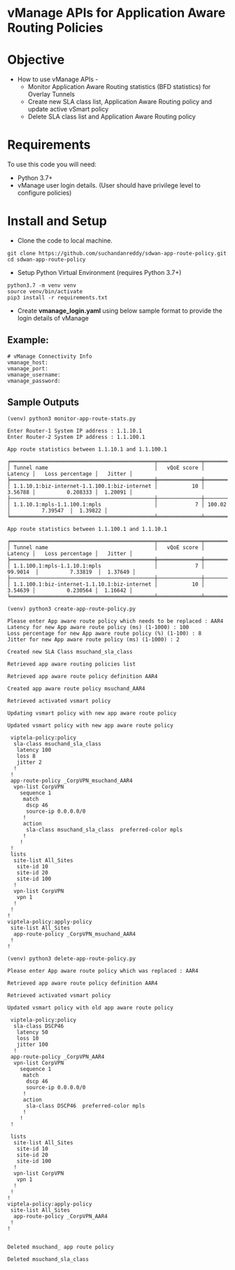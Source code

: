 
# vManage APIs for Application Aware Routing Policies

# Objective 

*   How to use vManage APIs - 
    - Monitor Application Aware Routing statistics (BFD statistics) for Overlay Tunnels
    - Create new SLA class list, Application Aware Routing policy and update active vSmart policy
    - Delete SLA class list and Application Aware Routing policy

# Requirements

To use this code you will need:

* Python 3.7+
* vManage user login details. (User should have privilege level to configure policies)

# Install and Setup

- Clone the code to local machine.

```
git clone https://github.com/suchandanreddy/sdwan-app-route-policy.git
cd sdwan-app-route-policy
```
- Setup Python Virtual Environment (requires Python 3.7+)

```
python3.7 -m venv venv
source venv/bin/activate
pip3 install -r requirements.txt
```

- Create **vmanage_login.yaml** using below sample format to provide the login details of vManage

## Example:

```
# vManage Connectivity Info
vmanage_host: 
vmanage_port: 
vmanage_username: 
vmanage_password: 
```

## Sample Outputs

```
(venv) python3 monitor-app-route-stats.py

Enter Router-1 System IP address : 1.1.10.1
Enter Router-2 System IP address : 1.1.100.1

App route statistics between 1.1.10.1 and 1.1.100.1

╒══════════════════════════════════════════════╤══════════════╤═══════════╤═══════════════════╤══════════╕
│ Tunnel name                                  │   vQoE score │   Latency │   Loss percentage │   Jitter │
╞══════════════════════════════════════════════╪══════════════╪═══════════╪═══════════════════╪══════════╡
│ 1.1.10.1:biz-internet-1.1.100.1:biz-internet │           10 │   3.56788 │          0.208333 │  1.20091 │
├──────────────────────────────────────────────┼──────────────┼───────────┼───────────────────┼──────────┤
│ 1.1.10.1:mpls-1.1.100.1:mpls                 │            7 │ 100.02    │          7.39547  │  1.39822 │
╘══════════════════════════════════════════════╧══════════════╧═══════════╧═══════════════════╧══════════╛

App route statistics between 1.1.100.1 and 1.1.10.1

╒══════════════════════════════════════════════╤══════════════╤═══════════╤═══════════════════╤══════════╕
│ Tunnel name                                  │   vQoE score │   Latency │   Loss percentage │   Jitter │
╞══════════════════════════════════════════════╪══════════════╪═══════════╪═══════════════════╪══════════╡
│ 1.1.100.1:mpls-1.1.10.1:mpls                 │            7 │  99.9014  │          7.33819  │  1.37649 │
├──────────────────────────────────────────────┼──────────────┼───────────┼───────────────────┼──────────┤
│ 1.1.100.1:biz-internet-1.1.10.1:biz-internet │           10 │   3.54639 │          0.230564 │  1.16642 │
╘══════════════════════════════════════════════╧══════════════╧═══════════╧═══════════════════╧══════════╛
```



```
(venv) python3 create-app-route-policy.py

Please enter App aware route policy which needs to be replaced : AAR4
Latency for new App aware route policy (ms) (1-1000) : 100
Loss percentage for new App aware route policy (%) (1-100) : 8
Jitter for new App aware route policy (ms) (1-1000) : 2

Created new SLA Class msuchand_sla_class

Retrieved app aware routing policies list

Retrieved app aware route policy definition AAR4

Created app aware route policy msuchand_AAR4

Retrieved activated vsmart policy

Updating vsmart policy with new app aware route policy

Updated vsmart policy with new app aware route policy

 viptela-policy:policy
  sla-class msuchand_sla_class
   latency 100
   loss 8
   jitter 2
  !
 !
 app-route-policy _CorpVPN_msuchand_AAR4
  vpn-list CorpVPN
    sequence 1
     match
      dscp 46
      source-ip 0.0.0.0/0
     !
     action
      sla-class msuchand_sla_class  preferred-color mpls
     !
    !
 !
 lists
  site-list All_Sites
   site-id 10
   site-id 20
   site-id 100
  !
  vpn-list CorpVPN
   vpn 1
  !
 !
!
viptela-policy:apply-policy
 site-list All_Sites
  app-route-policy _CorpVPN_msuchand_AAR4
 !
!
```


```
(venv) python3 delete-app-route-policy.py

Please enter App aware route policy which was replaced : AAR4

Retrieved app aware route policy definition AAR4

Retrieved activated vsmart policy

Updated vsmart policy with old app aware route policy

 viptela-policy:policy
  sla-class DSCP46
   latency 50
   loss 10
   jitter 100
  !
 app-route-policy _CorpVPN_AAR4
  vpn-list CorpVPN
    sequence 1
     match
      dscp 46
      source-ip 0.0.0.0/0
     !
     action
      sla-class DSCP46  preferred-color mpls
     !
    !
 !

 lists
  site-list All_Sites
   site-id 10
   site-id 20
   site-id 100
  !
  vpn-list CorpVPN
   vpn 1
  !
 !
!
viptela-policy:apply-policy
 site-list All_Sites
  app-route-policy _CorpVPN_AAR4
 !
!


Deleted msuchand_ app route policy

Deleted msuchand_sla_class
```